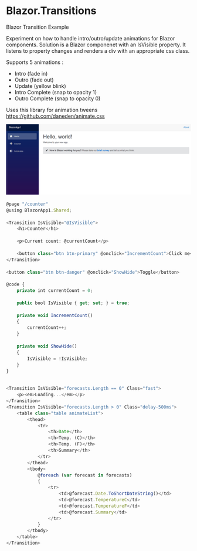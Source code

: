 # Blazor.Transitions
Blazor Transition Example

Experiment on how to handle intro/outro/update animations for Blazor components. Solution is a Blazor componenet with an IsVisible property. It listens to property changes and renders a div with an appropriate css class.

Supports 5 animations :
- Intro (fade in)
- Outro (fade out)
- Update (yellow blink)
- Intro Complete (snap to opacity 1)
- Outro Complete (snap to opacity 0)

Uses this library for animation tweens
https://github.com/daneden/animate.css

![Alt Text](https://raw.githubusercontent.com/NVentimiglia/Blazor.Transitions/master/Example.gif)

```javascript
@page "/counter"
@using BlazorApp1.Shared;

<Transition IsVisible="@IsVisible">
    <h1>Counter</h1>

    <p>Current count: @currentCount</p>

    <button class="btn btn-primary" @onclick="IncrementCount">Click me</button>
</Transition>

<button class="btn btn-danger" @onclick="ShowHide">Toggle</button>

@code {
    private int currentCount = 0;

    public bool IsVisible { get; set; } = true;

    private void IncrementCount()
    {
        currentCount++;
    }

    private void ShowHide()
    {
        IsVisible = !IsVisible;
    }
}

```

```javascript

<Transition IsVisible="forecasts.Length == 0" Class="fast">
    <p><em>Loading...</em></p>
</Transition>
<Transition IsVisible="forecasts.Length > 0" Class="delay-500ms">
    <table class="table animateList">
        <thead>
            <tr>
                <th>Date</th>
                <th>Temp. (C)</th>
                <th>Temp. (F)</th>
                <th>Summary</th>
            </tr>
        </thead>
        <tbody>
            @foreach (var forecast in forecasts)
            {
                <tr>
                    <td>@forecast.Date.ToShortDateString()</td>
                    <td>@forecast.TemperatureC</td>
                    <td>@forecast.TemperatureF</td>
                    <td>@forecast.Summary</td>
                </tr>
            }
        </tbody>
    </table>
</Transition>
```
